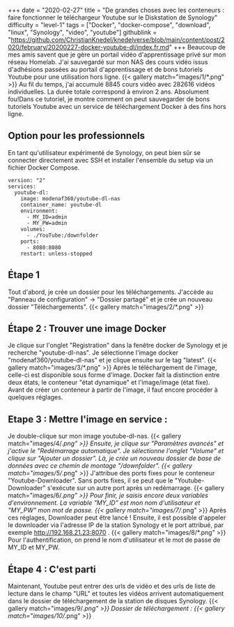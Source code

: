 +++
date = "2020-02-27"
title = "De grandes choses avec les conteneurs : faire fonctionner le téléchargeur Youtube sur le Diskstation de Synology"
difficulty = "level-1"
tags = ["Docker", "docker-compose", "download", "linux", "Synology", "video", "youtube"]
githublink = "https://github.com/ChristianKnedel/knedelverse/blob/main/content/post/2020/february/20200227-docker-youtube-dl/index.fr.md"
+++
Beaucoup de mes amis savent que je gère un portail vidéo d'apprentissage privé sur mon réseau Homelab. J'ai sauvegardé sur mon NAS des cours vidéo issus d'adhésions passées au portail d'apprentissage et de bons tutoriels Youtube pour une utilisation hors ligne.
{{< gallery match="images/1/*.png" >}}
Au fil du temps, j'ai accumulé 8845 cours vidéo avec 282616 vidéos individuelles. La durée totale correspond à environ 2 ans. Absolument fou!Dans ce tutoriel, je montre comment on peut sauvegarder de bons tutoriels Youtube avec un service de téléchargement Docker à des fins hors ligne.
## Option pour les professionnels
En tant qu'utilisateur expérimenté de Synology, on peut bien sûr se connecter directement avec SSH et installer l'ensemble du setup via un fichier Docker Compose.
```
version: "2"
services:
  youtube-dl:
    image: modenaf360/youtube-dl-nas
    container_name: youtube-dl
    environment:
      - MY_ID=admin
      - MY_PW=admin
    volumes:
      - ./YouTube:/downfolder
    ports:
      - 8080:8080
    restart: unless-stopped

```

## Étape 1
Tout d'abord, je crée un dossier pour les téléchargements. J'accède au "Panneau de configuration" -> "Dossier partagé" et je crée un nouveau dossier "Téléchargements".
{{< gallery match="images/2/*.png" >}}

## Étape 2 : Trouver une image Docker
Je clique sur l'onglet "Registration" dans la fenêtre docker de Synology et je recherche "youtube-dl-nas". Je sélectionne l'image docker "modenaf360/youtube-dl-nas" et je clique ensuite sur le tag "latest".
{{< gallery match="images/3/*.png" >}}
Après le téléchargement de l'image, celle-ci est disponible sous forme d'image. Docker fait la distinction entre deux états, le conteneur "état dynamique" et l'image/image (état fixe). Avant de créer un conteneur à partir de l'image, il faut encore procéder à quelques réglages.
## Etape 3 : Mettre l'image en service :
Je double-clique sur mon image youtube-dl-nas.
{{< gallery match="images/4/*.png" >}}
Ensuite, je clique sur "Paramètres avancés" et j'active le "Redémarrage automatique". Je sélectionne l'onglet "Volume" et clique sur "Ajouter un dossier". Là, je crée un nouveau dossier de base de données avec ce chemin de montage "/downfolder".
{{< gallery match="images/5/*.png" >}}
J'attribue des ports fixes pour le conteneur "Youtube-Downloader". Sans ports fixes, il se peut que le "Youtube-Downloader" s'exécute sur un autre port après un redémarrage.
{{< gallery match="images/6/*.png" >}}
Pour finir, je saisis encore deux variables d'environnement. La variable "MY_ID" est mon nom d'utilisateur et "MY_PW" mon mot de passe.
{{< gallery match="images/7/*.png" >}}
Après ces réglages, Downloader peut être lancé ! Ensuite, il est possible d'appeler le downloader via l'adresse IP de la station Synology et le port attribué, par exemple http://192.168.21.23:8070 .
{{< gallery match="images/8/*.png" >}}
Pour l'authentification, on prend le nom d'utilisateur et le mot de passe de MY_ID et MY_PW.
## Étape 4 : C'est parti
Maintenant, Youtube peut entrer des urls de vidéo et des urls de liste de lecture dans le champ "URL" et toutes les vidéos arrivent automatiquement dans le dossier de téléchargement de la station de disques Synology.
{{< gallery match="images/9/*.png" >}}
Dossier de téléchargement :
{{< gallery match="images/10/*.png" >}}
